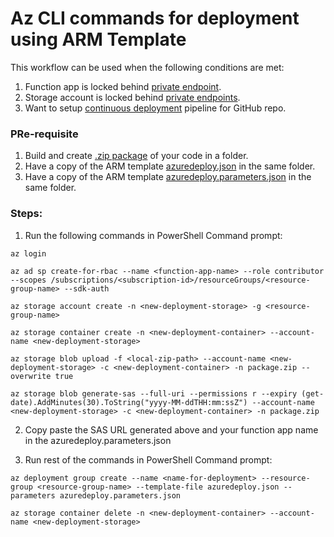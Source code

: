 # Az CLI commands for deployment using ARM Template
This workflow can be used when the following conditions are met:
1. Function app is locked behind [private endpoint](https://docs.microsoft.com/en-us/azure/app-service/networking/private-endpoint).
2. Storage account is locked behind [private endpoints](https://docs.microsoft.com/en-us/azure/storage/common/storage-private-endpoints).
3. Want to setup [continuous deployment](https://docs.microsoft.com/en-us/azure/azure-functions/functions-continuous-deployment) pipeline for GitHub repo.

### PRe-requisite
1. Build and create [.zip package](https://github.com/Azure-Samples/function-app-arm-templates/wiki/Best-Practices-Guide#deployment-zip-file-requirements) of your code in a folder.
2. Have a copy of the ARM template [azuredeploy.json](/zip-deploy-arm-github-workflow/azuredeploy.json) in the same folder.
3. Have a copy of the ARM template [azuredeploy.parameters.json](/zip-deploy-arm-github-workflow/azuredeploy.parameters.json) in the same folder.

### Steps:

1. Run the following commands in PowerShell Command prompt: 

```
az login  

az ad sp create-for-rbac --name <function-app-name> --role contributor --scopes /subscriptions/<subscription-id>/resourceGroups/<resource-group-name> --sdk-auth  

az storage account create -n <new-deployment-storage> -g <resource-group-name>  

az storage container create -n <new-deployment-container> --account-name <new-deployment-storage>  

az storage blob upload -f <local-zip-path> --account-name <new-deployment-storage> -c <new-deployment-container> -n package.zip --overwrite true  

az storage blob generate-sas --full-uri --permissions r --expiry (get-date).AddMinutes(30).ToString("yyyy-MM-ddTHH:mm:ssZ") --account-name <new-deployment-storage> -c <new-deployment-container> -n package.zip 
```

2. Copy paste the SAS URL generated above and your function app name in the azuredeploy.parameters.json

3. Run rest of the commands in PowerShell Command prompt:

```
az deployment group create --name <name-for-deployment> --resource-group <resource-group-name> --template-file azuredeploy.json --parameters azuredeploy.parameters.json 

az storage container delete -n <new-deployment-container> --account-name <new-deployment-storage> 
```
